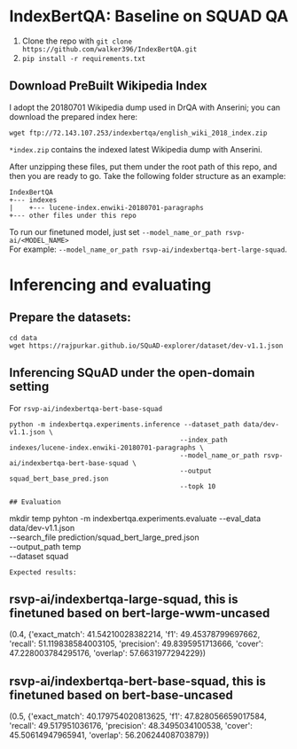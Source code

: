 # IndexBertQA: Baseline on SQUAD QA

1. Clone the repo with ```git clone https://github.com/walker396/IndexBertQA.git```
2. ```pip install -r requirements.txt```

## Download PreBuilt Wikipedia Index

I adopt the 20180701 Wikipedia dump used in DrQA with Anserini; you can download the prepared index here:
```
wget ftp://72.143.107.253/indexbertqa/english_wiki_2018_index.zip
````
```*index.zip``` contains the indexed latest Wikipedia dump with Anserini.

After unzipping these files, put them under the root path of this repo, and then you are ready to go.
Take the following folder structure as an example:
```
IndexBertQA
+--- indexes
|    +--- lucene-index.enwiki-20180701-paragraphs
+--- other files under this repo
```


To run our finetuned model, just set ```--model_name_or_path rsvp-ai/<MODEL_NAME>```   
For example: ```--model_name_or_path rsvp-ai/indexbertqa-bert-large-squad```.

# Inferencing and evaluating

## Prepare the datasets:

```
cd data
wget https://rajpurkar.github.io/SQuAD-explorer/dataset/dev-v1.1.json
```

## Inferencing SQuAD under the open-domain setting
For `rsvp-ai/indexbertqa-bert-base-squad`
```
python -m indexbertqa.experiments.inference --dataset_path data/dev-v1.1.json \
                                           --index_path indexes/lucene-index.enwiki-20180701-paragraphs \
                                           --model_name_or_path rsvp-ai/indexbertqa-bert-base-squad \
                                           --output squad_bert_base_pred.json
                                           --topk 10

```




```
## Evaluation

```
mkdir temp
pyhton -m indexbertqa.experiments.evaluate --eval_data data/dev-v1.1.json \
                                          --search_file prediction/squad_bert_large_pred.json \
                                          --output_path temp \
                                          --dataset squad
                                          
```
Expected results:
```
## rsvp-ai/indexbertqa-large-squad, this is finetuned based on bert-large-wwm-uncased
(0.4, {'exact_match': 41.54210028382214, 'f1': 49.45378799697662, 'recall': 51.119838584003105, 'precision': 49.8395951713666, 'cover': 47.228003784295176, 'overlap': 57.6631977294229})

## rsvp-ai/indexbertqa-bert-base-squad, this is finetuned based on bert-base-uncased
(0.5, {'exact_match': 40.179754020813625, 'f1': 47.828056659017584, 'recall': 49.517951036176, 'precision': 48.3495034100538, 'cover': 45.50614947965941, 'overlap': 56.20624408703879})
```